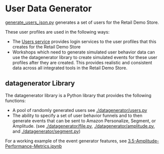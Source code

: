 # User Data Generator

[generate_users_json.py](./generate_users_json.py) generates a set of users for the Retail Demo Store.

These user profiles are used in the following ways:

* The [Users service](../src/users) provides login services to the user profiles that this creates for the Retail Demo Store
* Workshops which need to generate simulated user behavior data can use the datagenerator library to create simulated events for these user profiles after they are created.  This provides realistic and consistent data across all integrated tools in the Retail Demo Store.

## datagenerator Library

The datagenerator library is a Python library that provides the following functions:

* A pool of randomly generated users see [./datagenerator/users.py](./datagenerator/users.py)
* The ability to specify a set of user behavior funnels and to then generate events that can be sent to Amazon Personalize, Segment, or Amplitude.  (see [./datagenerator/file.py](./datagenerator/file.py), [./datagenerator/amplitude.py](./datagenerator/amplitude.py), and [./datagenerator/segment.py](./datagenerator/segment.py))

For a working example of the event generator features, see [3.5-Amplitude-Performance-Metrics.ipynb](../workshop/3-Experimentation/3.5-Amplitude-Performance-Metrics.ipynb)
